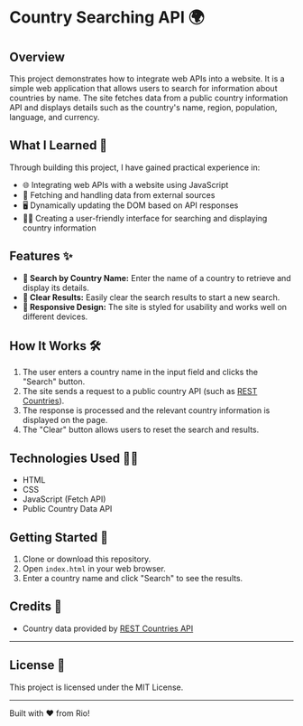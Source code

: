 # Country Searching API 🌍

## Overview
This project demonstrates how to integrate web APIs into a website. It is a simple web application that allows users to search for information about countries by name. The site fetches data from a public country information API and displays details such as the country's name, region, population, language, and currency.

## What I Learned 🚀
Through building this project, I have gained practical experience in:
- 🌐 Integrating web APIs with a website using JavaScript
- 🔄 Fetching and handling data from external sources
- 🖥️ Dynamically updating the DOM based on API responses
- 👨‍💻 Creating a user-friendly interface for searching and displaying country information

## Features ✨
- **🔎 Search by Country Name:** Enter the name of a country to retrieve and display its details.
- **🧹 Clear Results:** Easily clear the search results to start a new search.
- **📱 Responsive Design:** The site is styled for usability and works well on different devices.

## How It Works 🛠️
1. The user enters a country name in the input field and clicks the "Search" button.
2. The site sends a request to a public country API (such as [REST Countries](https://restcountries.com/)).
3. The response is processed and the relevant country information is displayed on the page.
4. The "Clear" button allows users to reset the search and results.

## Technologies Used 🧑‍💻
- HTML
- CSS
- JavaScript (Fetch API)
- Public Country Data API

## Getting Started 🚦
1. Clone or download this repository.
2. Open `index.html` in your web browser.
3. Enter a country name and click "Search" to see the results.

## Credits 🙏
- Country data provided by [REST Countries API](https://restcountries.com/)

---

## License 📄
This project is licensed under the MIT License.

---

Built with ❤️ from Rio! 
